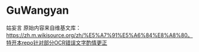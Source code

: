 # GuWangyan
姑妄言
原始内容来自维基文库：https://zh.m.wikisource.org/zh/%E5%A7%91%E5%A6%84%E8%A8%80。特开本repo针对部分OCR错误文字酌情更正
